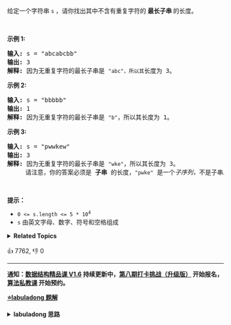 <p>给定一个字符串 <code>s</code> ，请你找出其中不含有重复字符的&nbsp;<strong>最长子串&nbsp;</strong>的长度。</p>

<p>&nbsp;</p>

<p><strong>示例&nbsp;1:</strong></p>

<pre>
<strong>输入: </strong>s = "abcabcbb"
<strong>输出: </strong>3 
<strong>解释:</strong> 因为无重复字符的最长子串是 <code>"abc"，所以其</code>长度为 3。
</pre>

<p><strong>示例 2:</strong></p>

<pre>
<strong>输入: </strong>s = "bbbbb"
<strong>输出: </strong>1
<strong>解释: </strong>因为无重复字符的最长子串是 <code>"b"</code>，所以其长度为 1。
</pre>

<p><strong>示例 3:</strong></p>

<pre>
<strong>输入: </strong>s = "pwwkew"
<strong>输出: </strong>3
<strong>解释: </strong>因为无重复字符的最长子串是&nbsp;<code>"wke"</code>，所以其长度为 3。
&nbsp;    请注意，你的答案必须是 <strong>子串 </strong>的长度，<code>"pwke"</code>&nbsp;是一个<em>子序列，</em>不是子串。
</pre>

<p>&nbsp;</p>

<p><strong>提示：</strong></p>

<ul>
	<li><code>0 &lt;= s.length &lt;= 5 * 10<sup>4</sup></code></li>
	<li><code>s</code>&nbsp;由英文字母、数字、符号和空格组成</li>
</ul>
<details><summary><strong>Related Topics</strong></summary>哈希表 | 字符串 | 滑动窗口</details><br>

<div>👍 7762, 👎 0</div>

<div id="labuladong"><hr>

**通知：[数据结构精品课 V1.6](https://aep.h5.xeknow.com/s/1XJHEO) 持续更新中，[第八期打卡挑战（升级版）](https://mp.weixin.qq.com/s/eUG2OOzY3k_ZTz-CFvtv5Q) 开始报名，[算法私教课](https://aep.h5.xeknow.com/s/xSTBa) 开始预约。**



<p><strong><a href="https://labuladong.github.io/article?qno=3" target="_blank">⭐️labuladong 题解</a></strong></p>
<details><summary><strong>labuladong 思路</strong></summary>

## ?????��

PS?????????[????��????](https://mp.weixin.qq.com/s/tUSovvogbR9StkPWb75fUw) ??? 85 ???

?????????????????????????? `need` ?? `valid` ????????????????????????????????????????? `window` ???��?

?? `window[c]` ????? 1 ???????????��????????????????????????????? `left` ??��???????

?????????????????????? `res`??????????????? while ???????????????????��?????????????????????????????

**??????[??��????????????????????????��??](https://labuladong.github.io/article/fname.html?fname=??????????????)**

**?????[????????](https://mp.weixin.qq.com/mp/appmsgalbum?__biz=MzAxODQxMDM0Mw==&action=getalbum&album_id=2120601117519675393)**

## ??????

```cpp
class Solution {
    public:
    int lengthOfLongestSubstring(string s) {
        unordered_map<char, int> window;

        int left = 0, right = 0;
        int res = 0; // ??????
        while (right < s.size()) {
            char c = s[right];
            right++;
            // ???��?????????????��???
            window[c]++;
            // ?��??????????????
            while (window[c] > 1) {
                char d = s[left];
                left++;
                // ???��?????????????��???
                window[d]--;
            }
            // ??????????
            res = max(res, right - left);
        }
        return res;
    }
};
```

**???????**??
  - [438. ???????????????????��?? ?](/problems/find-all-anagrams-in-a-string)
  - [567. ??????????? ?](/problems/permutation-in-string)
  - [76. ??��??????? ?](/problems/minimum-window-substring)
  - [??? Offer 48. ????????????????????? ?](/problems/zui-chang-bu-han-zhong-fu-zi-fu-de-zi-zi-fu-chuan-lcof)
  - [??? Offer II 014. ??????��??��?? ?](/problems/MPnaiL)
  - [??? Offer II 015. ??????��????��?��?? ?](/problems/VabMRr)
  - [??? Offer II 016. ????????????????????? ?](/problems/wtcaE1)
  - [??? Offer II 017. ????????????????????? ?](/problems/M1oyTv)

</details>
</div>




